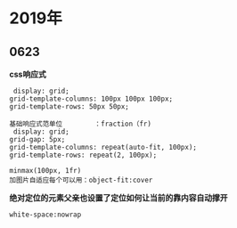 # **2019年** #
## 0623 ##
**css响应式**

     display: grid;
	grid-template-columns: 100px 100px 100px;
 	grid-template-rows: 50px 50px;

	基础响应式范单位		：fraction（fr)
	 display: grid;
    grid-gap: 5px;
    grid-template-columns: repeat(auto-fit, 100px);
    grid-template-rows: repeat(2, 100px);
	
	minmax(100px, 1fr)
	加图片自适应每个可以用：object-fit:cover

**绝对定位的元素父亲也设置了定位如何让当前的靠内容自动撑开**

	white-space:nowrap